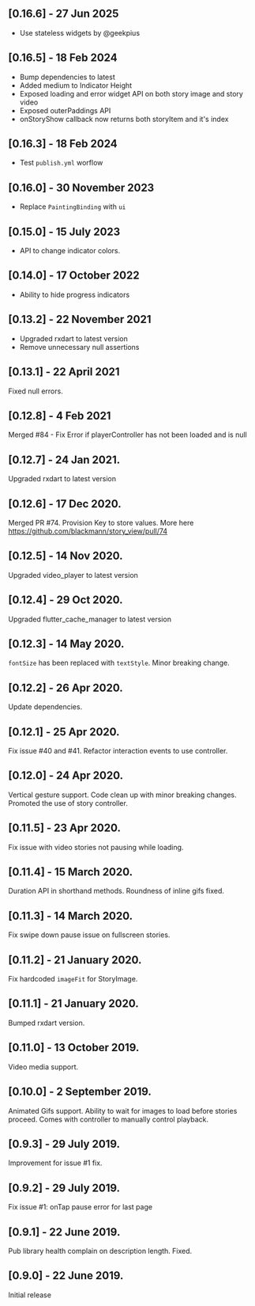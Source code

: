## [0.16.6] - 27 Jun 2025
- Use stateless widgets by @geekpius

## [0.16.5] - 18 Feb 2024
- Bump dependencies to latest
- Added medium to Indicator Height
- Exposed loading and error widget API on both story image and story video
- Exposed outerPaddings API
- onStoryShow callback now returns both storyItem and it's index

## [0.16.3] - 18 Feb 2024
- Test `publish.yml` worflow

## [0.16.0] - 30 November 2023
- Replace `PaintingBinding` with `ui`

## [0.15.0] - 15 July 2023
- API to change indicator colors.

## [0.14.0] - 17 October 2022
- Ability to hide progress indicators

## [0.13.2] - 22 November 2021
- Upgraded rxdart to latest version
- Remove unnecessary null assertions

## [0.13.1] - 22 April 2021
Fixed null errors.

## [0.12.8] - 4 Feb 2021
Merged #84 - Fix Error if playerController has not been loaded and is null

## [0.12.7] - 24 Jan 2021.
Upgraded rxdart to latest version

## [0.12.6] - 17 Dec 2020.
Merged PR #74. Provision Key to store values. More here https://github.com/blackmann/story_view/pull/74

## [0.12.5] - 14 Nov 2020.
Upgraded video_player to latest version

## [0.12.4] - 29 Oct 2020.
Upgraded flutter_cache_manager to latest version

## [0.12.3] - 14 May 2020.
`fontSize` has been replaced with `textStyle`. Minor breaking change.

## [0.12.2] - 26 Apr 2020.

Update dependencies.

## [0.12.1] - 25 Apr 2020.

Fix issue #40 and #41. Refactor interaction events to use controller.

## [0.12.0] - 24 Apr 2020.

Vertical gesture support. Code clean up with minor breaking changes. Promoted the use of story controller.

## [0.11.5] - 23 Apr 2020.

Fix issue with video stories not pausing while loading.

## [0.11.4] - 15 March 2020.

Duration API in shorthand methods. Roundness of inline gifs fixed.

## [0.11.3] - 14 March 2020.

Fix swipe down pause issue on fullscreen stories.

## [0.11.2] - 21 January 2020.

Fix hardcoded `imageFit` for StoryImage.

## [0.11.1] - 21 January 2020.

Bumped rxdart version.

## [0.11.0] - 13 October 2019.

Video media support.

## [0.10.0] - 2 September 2019.

Animated Gifs support.
Ability to wait for images to load before stories proceed.
Comes with controller to manually control playback.

## [0.9.3] - 29 July 2019.

Improvement for issue #1 fix.

## [0.9.2] - 29 July 2019.

Fix issue #1: onTap pause error for last page

## [0.9.1] - 22 June 2019.

Pub library health complain on description length. Fixed.

## [0.9.0] - 22 June 2019.

Initial release
